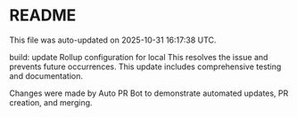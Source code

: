 # README

This file was auto-updated on 2025-10-31 16:17:38 UTC.

build: update Rollup configuration for local This resolves the issue and prevents future occurrences. This update includes comprehensive testing and documentation.

Changes were made by Auto PR Bot to demonstrate automated updates, PR creation, and merging.
